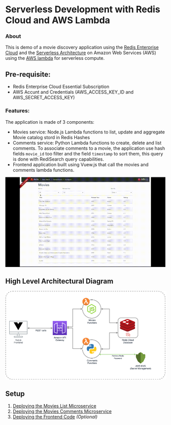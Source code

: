 # Serverless Development with Redis Cloud and AWS Lambda


### About
This is demo of a movie discovery application using the [Redis Enterprise Cloud](https://redislabs.com/) and the [Serverless Architecture](https://en.wikipedia.org/wiki/Serverless_computing) on Amazon Web Services (AWS) using the [AWS lambda](https://aws.amazon.com/lambda/) for serverless compute.


## Pre-requisite:

- Redis Enterprise Cloud Essential Subscription
- AWS Accunt and Credentials (AWS_ACCESS_KEY_ID and AWS_SECRET_ACCESS_KEY)


### Features:

The application is made of 3 components:

* Movies service: Node.js Lambda functions to list, update and aggregate Movie catalog stord in Redis Hashes
* Comments service: Python Lambda functions to create, delete and list comments. To associate comments to a movie, the application use hash fields `movie_id` too filter and the field `timestamp` to sort them, this query is done with RediSearch query capabilities.
* Frontend application built using Vuew.js that call the movies and comments lambda functions.

<img src="./images/aws-demo.gif" width="500">


## High Level Architectural Diagram

![Architecture](./images/high-level-architectural-diagram.png)

   
## Setup
1. [Deploying the Movies List Microservice](./movies-list-microservice/README.md)
1. [Deploying the Movies Comments Microservice](./movie-comments-microservice/README.md)
1. [Deploying the Frontend Code](./front-end/README.md) *(Optional)*


